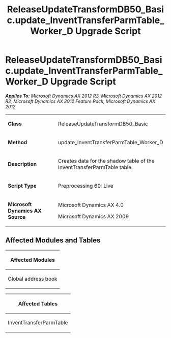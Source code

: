 ﻿---
title: ReleaseUpdateTransformDB50_Basic.update_InventTransferParmTable_Worker_D Upgrade Script
TOCTitle: ReleaseUpdateTransformDB50_Basic.update_InventTransferParmTable_Worker_D Upgrade Script
ms:assetid: 18b3b400-84e9-106c-20ae-bf44d46e2033
ms:mtpsurl: https://msdn.microsoft.com/en-us/library/JJ718617(v=AX.60)
ms:contentKeyID: 49706901
ms.date: 05/18/2015
mtps_version: v=AX.60
---

# ReleaseUpdateTransformDB50\_Basic.update\_InventTransferParmTable\_Worker\_D Upgrade Script 


_**Applies To:** Microsoft Dynamics AX 2012 R3, Microsoft Dynamics AX 2012 R2, Microsoft Dynamics AX 2012 Feature Pack, Microsoft Dynamics AX 2012_

<table>
<colgroup>
<col style="width: 50%" />
<col style="width: 50%" />
</colgroup>
<tbody>
<tr class="odd">
<td><p><strong>Class</strong></p></td>
<td><p>ReleaseUpdateTransformDB50_Basic</p></td>
</tr>
<tr class="even">
<td><p><strong>Method</strong></p></td>
<td><p>update_InventTransferParmTable_Worker_D</p></td>
</tr>
<tr class="odd">
<td><p><strong>Description</strong></p></td>
<td><p>Creates data for the shadow table of the InventTransferParmTable table.</p></td>
</tr>
<tr class="even">
<td><p><strong>Script Type</strong></p></td>
<td><p>Preprocessing 60: Live</p></td>
</tr>
<tr class="odd">
<td><p><strong>Microsoft Dynamics AX Source</strong></p></td>
<td><p>Microsoft Dynamics AX 4.0</p>
<p>Microsoft Dynamics AX 2009</p></td>
</tr>
</tbody>
</table>


## Affected Modules and Tables

<table>
<colgroup>
<col style="width: 100%" />
</colgroup>
<thead>
<tr class="header">
<th><p>Affected Modules</p></th>
</tr>
</thead>
<tbody>
<tr class="odd">
<td><p>Global address book</p></td>
</tr>
</tbody>
</table>


<table>
<colgroup>
<col style="width: 100%" />
</colgroup>
<thead>
<tr class="header">
<th><p>Affected Tables</p></th>
</tr>
</thead>
<tbody>
<tr class="odd">
<td><p>InventTransferParmTable</p></td>
</tr>
</tbody>
</table>

  


